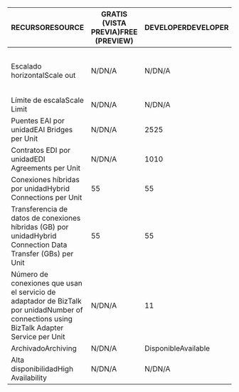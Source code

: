 | <span data-ttu-id="38c20-101">RECURSO</span><span class="sxs-lookup"><span data-stu-id="38c20-101">RESOURCE</span></span> | <span data-ttu-id="38c20-102">GRATIS (VISTA PREVIA)</span><span class="sxs-lookup"><span data-stu-id="38c20-102">FREE (PREVIEW)</span></span> | <span data-ttu-id="38c20-103">DEVELOPER</span><span class="sxs-lookup"><span data-stu-id="38c20-103">DEVELOPER</span></span> | <span data-ttu-id="38c20-104">BASIC</span><span class="sxs-lookup"><span data-stu-id="38c20-104">BASIC</span></span> | <span data-ttu-id="38c20-105">ESTÁNDAR</span><span class="sxs-lookup"><span data-stu-id="38c20-105">STANDARD</span></span> | <span data-ttu-id="38c20-106">PREMIUM</span><span class="sxs-lookup"><span data-stu-id="38c20-106">PREMIUM</span></span> |
| --- | --- | --- | --- | --- | --- |
| <span data-ttu-id="38c20-107">Escalado horizontal</span><span class="sxs-lookup"><span data-stu-id="38c20-107">Scale out</span></span> |<span data-ttu-id="38c20-108">N/D</span><span class="sxs-lookup"><span data-stu-id="38c20-108">N/A</span></span> |<span data-ttu-id="38c20-109">N/D</span><span class="sxs-lookup"><span data-stu-id="38c20-109">N/A</span></span> |<span data-ttu-id="38c20-110">Sí, en incrementos de 1 unidad Basic</span><span class="sxs-lookup"><span data-stu-id="38c20-110">Yes, in increments of 1 Basic Unit</span></span> |<span data-ttu-id="38c20-111">Sí, en incrementos de 1 unidad Standard</span><span class="sxs-lookup"><span data-stu-id="38c20-111">Yes, in increments of 1 Standard Unit</span></span> |<span data-ttu-id="38c20-112">Sí, en incrementos de 1 unidad Premium</span><span class="sxs-lookup"><span data-stu-id="38c20-112">Yes, in increments of 1 Premium Unit</span></span> |
| <span data-ttu-id="38c20-113">Límite de escala</span><span class="sxs-lookup"><span data-stu-id="38c20-113">Scale Limit</span></span> |<span data-ttu-id="38c20-114">N/D</span><span class="sxs-lookup"><span data-stu-id="38c20-114">N/A</span></span> |<span data-ttu-id="38c20-115">N/D</span><span class="sxs-lookup"><span data-stu-id="38c20-115">N/A</span></span> |<span data-ttu-id="38c20-116">Unidades de too8</span><span class="sxs-lookup"><span data-stu-id="38c20-116">Up too8 units</span></span> |<span data-ttu-id="38c20-117">Unidades de too8</span><span class="sxs-lookup"><span data-stu-id="38c20-117">Up too8 units</span></span> |<span data-ttu-id="38c20-118">Unidades de too8</span><span class="sxs-lookup"><span data-stu-id="38c20-118">Up too8 units</span></span> |
| <span data-ttu-id="38c20-119">Puentes EAI por unidad</span><span class="sxs-lookup"><span data-stu-id="38c20-119">EAI Bridges per Unit</span></span> |<span data-ttu-id="38c20-120">N/D</span><span class="sxs-lookup"><span data-stu-id="38c20-120">N/A</span></span> |<span data-ttu-id="38c20-121">25</span><span class="sxs-lookup"><span data-stu-id="38c20-121">25</span></span> |<span data-ttu-id="38c20-122">25</span><span class="sxs-lookup"><span data-stu-id="38c20-122">25</span></span> |<span data-ttu-id="38c20-123">125</span><span class="sxs-lookup"><span data-stu-id="38c20-123">125</span></span> |<span data-ttu-id="38c20-124">500</span><span class="sxs-lookup"><span data-stu-id="38c20-124">500</span></span> |
| <span data-ttu-id="38c20-125">Contratos EDI por unidad</span><span class="sxs-lookup"><span data-stu-id="38c20-125">EDI Agreements per Unit</span></span> |<span data-ttu-id="38c20-126">N/D</span><span class="sxs-lookup"><span data-stu-id="38c20-126">N/A</span></span> |<span data-ttu-id="38c20-127">10</span><span class="sxs-lookup"><span data-stu-id="38c20-127">10</span></span> |<span data-ttu-id="38c20-128">50</span><span class="sxs-lookup"><span data-stu-id="38c20-128">50</span></span> |<span data-ttu-id="38c20-129">250</span><span class="sxs-lookup"><span data-stu-id="38c20-129">250</span></span> |<span data-ttu-id="38c20-130">1000</span><span class="sxs-lookup"><span data-stu-id="38c20-130">1000</span></span> |
| <span data-ttu-id="38c20-131">Conexiones híbridas por unidad</span><span class="sxs-lookup"><span data-stu-id="38c20-131">Hybrid Connections per Unit</span></span> |<span data-ttu-id="38c20-132">5</span><span class="sxs-lookup"><span data-stu-id="38c20-132">5</span></span> |<span data-ttu-id="38c20-133">5</span><span class="sxs-lookup"><span data-stu-id="38c20-133">5</span></span> |<span data-ttu-id="38c20-134">10</span><span class="sxs-lookup"><span data-stu-id="38c20-134">10</span></span> |<span data-ttu-id="38c20-135">50</span><span class="sxs-lookup"><span data-stu-id="38c20-135">50</span></span> |<span data-ttu-id="38c20-136">100</span><span class="sxs-lookup"><span data-stu-id="38c20-136">100</span></span> |
| <span data-ttu-id="38c20-137">Transferencia de datos de conexiones híbridas (GB) por unidad</span><span class="sxs-lookup"><span data-stu-id="38c20-137">Hybrid Connection Data Transfer (GBs) per Unit</span></span> |<span data-ttu-id="38c20-138">5</span><span class="sxs-lookup"><span data-stu-id="38c20-138">5</span></span> |<span data-ttu-id="38c20-139">5</span><span class="sxs-lookup"><span data-stu-id="38c20-139">5</span></span> |<span data-ttu-id="38c20-140">50</span><span class="sxs-lookup"><span data-stu-id="38c20-140">50</span></span> |<span data-ttu-id="38c20-141">250</span><span class="sxs-lookup"><span data-stu-id="38c20-141">250</span></span> |<span data-ttu-id="38c20-142">500</span><span class="sxs-lookup"><span data-stu-id="38c20-142">500</span></span> |
| <span data-ttu-id="38c20-143">Número de conexiones que usan el servicio de adaptador de BizTalk por unidad</span><span class="sxs-lookup"><span data-stu-id="38c20-143">Number of connections using BizTalk Adapter Service per Unit</span></span> |<span data-ttu-id="38c20-144">N/D</span><span class="sxs-lookup"><span data-stu-id="38c20-144">N/A</span></span> |<span data-ttu-id="38c20-145">1</span><span class="sxs-lookup"><span data-stu-id="38c20-145">1</span></span> |<span data-ttu-id="38c20-146">2</span><span class="sxs-lookup"><span data-stu-id="38c20-146">2</span></span> |<span data-ttu-id="38c20-147">5</span><span class="sxs-lookup"><span data-stu-id="38c20-147">5</span></span> |<span data-ttu-id="38c20-148">25</span><span class="sxs-lookup"><span data-stu-id="38c20-148">25</span></span> |
| <span data-ttu-id="38c20-149">Archivado</span><span class="sxs-lookup"><span data-stu-id="38c20-149">Archiving</span></span> |<span data-ttu-id="38c20-150">N/D</span><span class="sxs-lookup"><span data-stu-id="38c20-150">N/A</span></span> |<span data-ttu-id="38c20-151">Disponible</span><span class="sxs-lookup"><span data-stu-id="38c20-151">Available</span></span> |<span data-ttu-id="38c20-152">N/D</span><span class="sxs-lookup"><span data-stu-id="38c20-152">N/A</span></span> |<span data-ttu-id="38c20-153">N/D</span><span class="sxs-lookup"><span data-stu-id="38c20-153">N/A</span></span> |<span data-ttu-id="38c20-154">Disponible</span><span class="sxs-lookup"><span data-stu-id="38c20-154">Available</span></span> |
| <span data-ttu-id="38c20-155">Alta disponibilidad</span><span class="sxs-lookup"><span data-stu-id="38c20-155">High Availability</span></span> |<span data-ttu-id="38c20-156">N/D</span><span class="sxs-lookup"><span data-stu-id="38c20-156">N/A</span></span> |<span data-ttu-id="38c20-157">N/D</span><span class="sxs-lookup"><span data-stu-id="38c20-157">N/A</span></span> |<span data-ttu-id="38c20-158">Disponible</span><span class="sxs-lookup"><span data-stu-id="38c20-158">Available</span></span> |<span data-ttu-id="38c20-159">Disponible</span><span class="sxs-lookup"><span data-stu-id="38c20-159">Available</span></span> |<span data-ttu-id="38c20-160">Disponible</span><span class="sxs-lookup"><span data-stu-id="38c20-160">Available</span></span> |

